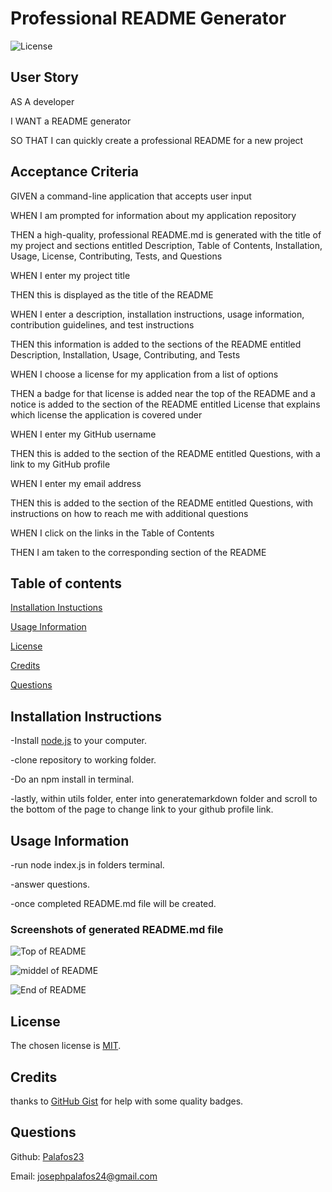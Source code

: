 
# Professional README Generator
  ![License](https://img.shields.io/badge/license-MIT-green.svg)

  ## User Story 
     
  AS A developer

  I WANT a README generator

  SO THAT I can quickly create a professional README for a new project
    
  
  ## Acceptance Criteria
  GIVEN a command-line application that accepts user input
  
  WHEN I am prompted for information about my application repository
  
  THEN a high-quality, professional README.md is generated with the title of my project and sections entitled Description, Table of Contents, Installation, Usage, License, Contributing, Tests, and Questions

  WHEN I enter my project title

  THEN this is displayed as the title of the README

  WHEN I enter a description, installation instructions, usage information, contribution guidelines, and test instructions

  THEN this information is added to the sections of the README entitled Description, Installation, Usage, Contributing, and Tests

  WHEN I choose a license for my application from a list of options

  THEN a badge for that license is added near the top of the README and a notice is added to the section of the README entitled License that explains which license the application is covered under

  WHEN I enter my GitHub username

  THEN this is added to the section of the README entitled Questions, with a link to my GitHub profile

  WHEN I enter my email address

  THEN this is added to the section of the README entitled Questions, with instructions on how to reach me with additional questions

  WHEN I click on the links in the Table of Contents

  THEN I am taken to the corresponding section of the README
  
  

  ## Table of contents
  
  [Installation Instuctions](#installationInstructions)
  

  [Usage Information](#usageInformation)
  

  [License](#license)


  [Credits](#credits)


  [Questions](#questions)


  ## Installation Instructions
  -Install [node.js](https://nodejs.org/en) to your computer.

  -clone repository to working folder. 

  -Do an npm install in terminal. 

  -lastly, within utils folder, enter into generatemarkdown folder and scroll to the 
  bottom of the page to change link to your github profile link.

  ## Usage Information
  -run node index.js in folders terminal.

  -answer questions. 
  
  -once completed README.md file will be created. 
  
  ### Screenshots of generated README.md file
 ![Top of README](https://github.com/Palafos23/Readme_Generator/assets/132620047/bead1313-2b39-409e-ab72-311f85eae415)



 ![middel of README](https://github.com/Palafos23/Readme_Generator/assets/132620047/9a50f8e7-40ab-441b-ba0c-cd84220d759e)



 ![End of README](https://github.com/Palafos23/Readme_Generator/assets/132620047/0d40f622-181a-4f6c-80f8-dd38b2b21bb5)
  ## License

  The chosen license is [MIT](https://choosealicense.com/licenses/mit/#).

  ## Credits
  thanks to [GitHub Gist](https://gist.github.com/lukas-h/2a5d00690736b4c3a7ba) for help with some quality badges.

  ## Questions

  Github: [Palafos23](https://github.com/Palafos23)
  

  Email: josephpalafos24@gmail.com
